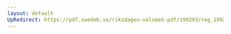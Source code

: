 ```yaml
---
layout: default
UpRedirect: https://pdf.swedeb.se/riksdagen-volumeG-pdf/199293/reg_199293_SoU/reg_199293_SoU_0013.pdf
---
```

